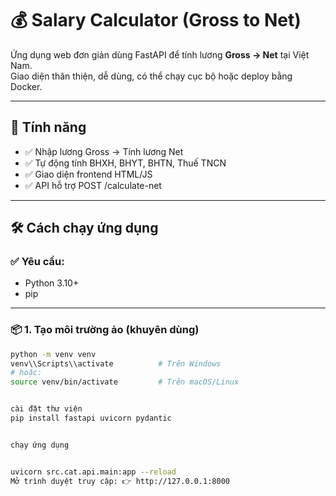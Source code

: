 # 💰 Salary Calculator (Gross to Net)

Ứng dụng web đơn giản dùng FastAPI để tính lương **Gross → Net** tại Việt Nam.  
Giao diện thân thiện, dễ dùng, có thể chạy cục bộ hoặc deploy bằng Docker.

---

## 🚀 Tính năng

- ✅ Nhập lương Gross → Tính lương Net
- ✅ Tự động tính BHXH, BHYT, BHTN, Thuế TNCN
- ✅ Giao diện frontend HTML/JS
- ✅ API hỗ trợ POST /calculate-net

---

## 🛠️ Cách chạy ứng dụng

### ✅ Yêu cầu:
- Python 3.10+
- pip

---

### 📦 1. Tạo môi trường ảo (khuyên dùng)

```bash
python -m venv venv
venv\\Scripts\\activate          # Trên Windows
# hoặc:
source venv/bin/activate         # Trên macOS/Linux


cài đặt thư viện
pip install fastapi uvicorn pydantic


chạy ứng dụng


uvicorn src.cat.api.main:app --reload
Mở trình duyệt truy cập: 👉 http://127.0.0.1:8000

